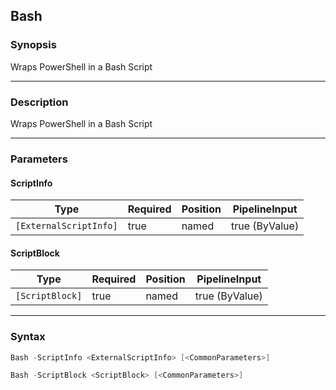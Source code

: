 Bash
----




### Synopsis
Wraps PowerShell in a Bash Script



---


### Description

Wraps PowerShell in a Bash Script



---


### Parameters
#### **ScriptInfo**




|Type                  |Required|Position|PipelineInput |
|----------------------|--------|--------|--------------|
|`[ExternalScriptInfo]`|true    |named   |true (ByValue)|



#### **ScriptBlock**




|Type           |Required|Position|PipelineInput |
|---------------|--------|--------|--------------|
|`[ScriptBlock]`|true    |named   |true (ByValue)|





---


### Syntax
```PowerShell
Bash -ScriptInfo <ExternalScriptInfo> [<CommonParameters>]
```
```PowerShell
Bash -ScriptBlock <ScriptBlock> [<CommonParameters>]
```

